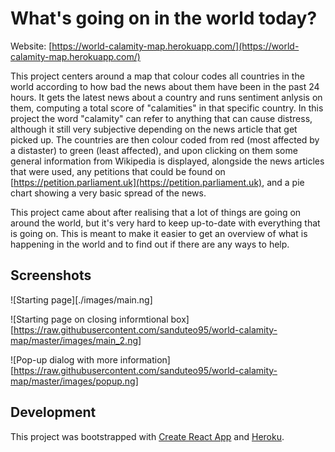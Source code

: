 # What's going on in the world today?

Website: [https://world-calamity-map.herokuapp.com/](https://world-calamity-map.herokuapp.com/)

This project centers around a map that colour codes all countries in the world according to how bad the news about them have been in the past 24 hours. It gets the latest news about a country and runs sentiment anlysis on them, computing a total score of "calamities" in that specific country. In this project the word "calamity" can refer to anything that can cause distress, although it still very subjective depending on the news article that get picked up. The countries are then colour coded from red (most affected by a distaster) to green (least affected), and upon clicking on them some general information from Wikipedia is displayed, alongside the news articles that were used, any petitions that could be found on [https://petition.parliament.uk](https://petition.parliament.uk), and a pie chart showing a very basic spread of the news.

This project came about after realising that a lot of things are going on around the world, but it's very hard to keep up-to-date with everything that is going on. This is meant to make it easier to get an overview of what is happening in the world and to find out if there are any ways to help.

## Screenshots

![Starting page][./images/main.ng]

![Starting page on closing informtional box][https://raw.githubusercontent.com/sanduteo95/world-calamity-map/master/images/main_2.ng]

![Pop-up dialog with more information][https://raw.githubusercontent.com/sanduteo95/world-calamity-map/master/images/popup.ng]

## Development

This project was bootstrapped with [Create React App](https://github.com/facebook/create-react-app) and [Heroku](https://devcenter.heroku.com/articles/getting-started-with-nodejs).
